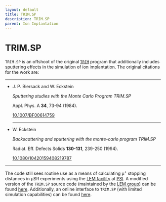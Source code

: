 ```yaml
---
layout: default
title: TRIM.SP
description: TRIM.SP
parent: Ion Implantation
---
```


# TRIM.SP

`TRIM.SP` is an offshoot of the original [`TRIM`] program that additionally
includes sputtering effects in the simulation of ion implantation.
The original citations for the work are:

---

<ul>
  <li>
    <p>J. P. Biersack and W. Eckstein</p>
    <p><i>Sputtering studies with the Monte Carlo Program TRIM.SP</i></p>
    <p>Appl. Phys. A <b>34</b>, 73-94 (1984).</p>
    <p>
    <i class="ai ai-doi"></i>
    <a href="https://doi.org/10.1007/BF00614759">10.1007/BF00614759</a>
    </p>
  </li>
<hr>
  <li>
    <p>W. Eckstein</p>
    <p><i>Backscattering and sputtering with the monte-carlo program TRIM.SP</i></p>
    <p>Radiat. Eff. Defects Solids <b>130-131</b>, 239-250 (1994).</p>
    <p>
    <i class="ai ai-doi"></i>
    <a href="https://doi.org/10.1080/10420159408219787">10.1080/10420159408219787</a>
    </p>
  </li>
</ul>

---

The code still sees routine use as a means of calculating μ<sup>+</sup>
stopping distances in μSR experiments using the [LEM facility] at [PSI].
A modified version of the `TRIM.SP` source code (maintained by the [LEM group])
can be found [here](https://gitlab.psi.ch/nemu/simulation).
Additionally, an online interface to `TRIM.SP`
(with limited simulation capabilities)
can be found [here](http://musruser.psi.ch/cgi-bin/TrimSP.cgi).

[LEM facility]: https://www.psi.ch/en/smus/lem
[LEM group]: https://www.psi.ch/en/low-energy-muons
[PSI]: https://www.psi.ch/en
[`TRIM`]: https://doi.org/10.1016/0029-554X(80)90440-1
